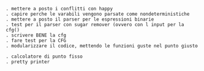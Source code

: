    . mettere a posto i conflitti con happy
    . capire perche le varabili vengono parsate come nondeterministiche
    . mettere a posto il parser per le espressioni binarie
    . test per il parser con sugar remover (ovvero con l input per la cfg()      
    . scrivere BENE la cfg
    . fare test per la CFG
    . modularizzare il codice, mettendo le funzioni guste nel punto giusto 

    . calcolatore di punto fisso
    . pretty printer
